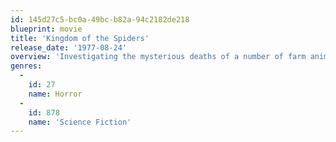 ```yaml
---
id: 145d27c5-bc0a-49bc-b82a-94c2182de218
blueprint: movie
title: 'Kingdom of the Spiders'
release_date: '1977-08-24'
overview: 'Investigating the mysterious deaths of a number of farm animals, vet Rack Hansen discovers that his town lies in the path of hoards of migrating tarantulas. Before he can take action, the streets are overrun by killer spiders, trapping a small group of towns folk in a remote hotel.'
genres:
  -
    id: 27
    name: Horror
  -
    id: 878
    name: 'Science Fiction'
---
```


